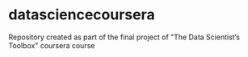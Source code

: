 # datasciencecoursera
Repository created as part of the final project of "The Data Scientist’s Toolbox" coursera course
